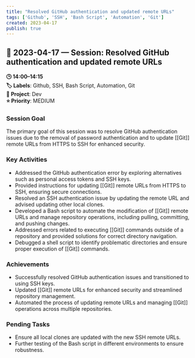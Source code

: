 ```yaml
---
title: "Resolved GitHub authentication and updated remote URLs"
tags: ['Github', 'SSH', 'Bash Script', 'Automation', 'Git']
created: 2023-04-17
publish: true
---
```


## 📅 2023-04-17 — Session: Resolved GitHub authentication and updated remote URLs

**🕒 14:00–14:15**  
**🏷️ Labels**: Github, SSH, Bash Script, Automation, Git  
**📂 Project**: Dev  
**⭐ Priority**: MEDIUM  


### Session Goal
The primary goal of this session was to resolve GitHub authentication issues due to the removal of password authentication and to update [[Git]] remote URLs from HTTPS to SSH for enhanced security.

### Key Activities
- Addressed the GitHub authentication error by exploring alternatives such as personal access tokens and SSH keys.
- Provided instructions for updating [[Git]] remote URLs from HTTPS to SSH, ensuring secure connections.
- Resolved an SSH authentication issue by updating the remote URL and advised updating other local clones.
- Developed a Bash script to automate the modification of [[Git]] remote URLs and manage repository operations, including pulling, committing, and pushing changes.
- Addressed errors related to executing [[Git]] commands outside of a repository and provided solutions for correct directory navigation.
- Debugged a shell script to identify problematic directories and ensure proper execution of [[Git]] commands.

### Achievements
- Successfully resolved GitHub authentication issues and transitioned to using SSH keys.
- Updated [[Git]] remote URLs for enhanced security and streamlined repository management.
- Automated the process of updating remote URLs and managing [[Git]] operations across multiple repositories.

### Pending Tasks
- Ensure all local clones are updated with the new SSH remote URLs.
- Further testing of the Bash script in different environments to ensure robustness.
